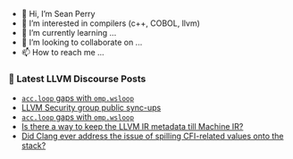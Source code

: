 - 👋 Hi, I’m Sean Perry
- 👀 I’m interested in compilers (c++, COBOL, llvm)
- 🌱 I’m currently learning ...
- 💞️ I’m looking to collaborate on ...
- 📫 How to reach me ...

<!---
s66perry/s66perry is a ✨ special ✨ repository because its `README.md` (this file) appears on your GitHub profile.
You can click the Preview link to take a look at your changes.
--->
### 📕 Latest LLVM Discourse Posts

<!-- DISCOURSE-LLVM:START -->
- [`acc.loop` gaps with `omp.wsloop`](https://discourse.llvm.org/t/acc-loop-gaps-with-omp-wsloop/70039#post_5)
- [LLVM Security group public sync-ups](https://discourse.llvm.org/t/llvm-security-group-public-sync-ups/62735#post_11)
- [`acc.loop` gaps with `omp.wsloop`](https://discourse.llvm.org/t/acc-loop-gaps-with-omp-wsloop/70039#post_4)
- [Is there a way to keep the LLVM IR metadata till Machine IR?](https://discourse.llvm.org/t/is-there-a-way-to-keep-the-llvm-ir-metadata-till-machine-ir/70035#post_3)
- [Did Clang ever address the issue of spilling CFI-related values onto the stack?](https://discourse.llvm.org/t/did-clang-ever-address-the-issue-of-spilling-cfi-related-values-onto-the-stack/70059#post_1)
<!-- DISCOURSE-LLVM:END -->

